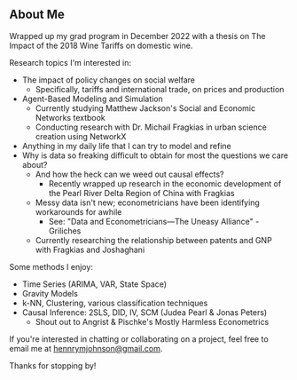 ## About Me

Wrapped up my grad program in December 2022 with a thesis on The Impact of the 2018 Wine Tariffs on domestic wine.

Research topics I'm interested in:
- The impact of policy changes on social welfare
    - Specifically, tariffs and international trade, on prices and production
- Agent-Based Modeling and Simulation
    - Currently studying Matthew Jackson's Social and Economic Networks textbook
    - Conducting research with Dr. Michail Fragkias in urban science creation using NetworkX
- Anything in my daily life that I can try to model and refine
- Why is data so freaking difficult to obtain for most the questions we care about?
    - And how the heck can we weed out causal effects?
        - Recently wrapped up research in the economic development of the Pearl River Delta Region of China with Fragkias
    - Messy data isn't new; econometricians have been identifying workarounds for awhile
        - See: "Data and Econometricians—The Uneasy Alliance" -Griliches
    - Currently researching the relationship between patents and GNP with Fragkias and Joshaghani

Some methods I enjoy:
- Time Series (ARIMA, VAR, State Space)
- Gravity Models
- k-NN, Clustering, various classification techniques
- Causal Inference: 2SLS, DID, IV, SCM (Judea Pearl & Jonas Peters)
    - Shout out to Angrist & Pischke's Mostly Harmless Econometrics

If you're interested in chatting or collaborating on a project, feel free to email me at hennrymjohnson@gmail.com.

Thanks for stopping by!
